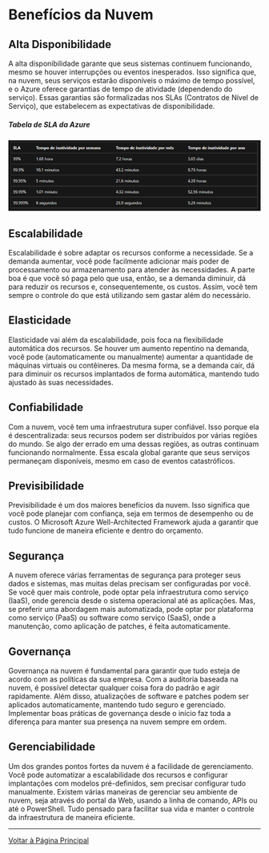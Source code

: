 # Benefícios da Nuvem

## Alta Disponibilidade
A alta disponibilidade garante que seus sistemas continuem funcionando, mesmo se houver interrupções ou eventos inesperados. Isso significa que, na nuvem, seus serviços estarão disponíveis o máximo de tempo possível, e o Azure oferece garantias de tempo de atividade (dependendo do serviço). Essas garantias são formalizadas nos SLAs (Contratos de Nível de Serviço), que estabelecem as expectativas de disponibilidade.
##### Tabela de SLA da Azure
![Tabela de SLA da Azure](https://github.com/J-Barboza/Microsoft-Azure-Essentials/blob/main/images/Tabela_SLA_Azure.png)


## Escalabilidade
Escalabilidade é sobre adaptar os recursos conforme a necessidade. Se a demanda aumentar, você pode facilmente adicionar mais poder de processamento ou armazenamento para atender às necessidades. A parte boa é que você só paga pelo que usa, então, se a demanda diminuir, dá para reduzir os recursos e, consequentemente, os custos. Assim, você tem sempre o controle do que está utilizando sem gastar além do necessário.

## Elasticidade
Elasticidade vai além da escalabilidade, pois foca na flexibilidade automática dos recursos. Se houver um aumento repentino na demanda, você pode (automaticamente ou manualmente) aumentar a quantidade de máquinas virtuais ou contêineres. Da mesma forma, se a demanda cair, dá para diminuir os recursos implantados de forma automática, mantendo tudo ajustado às suas necessidades.

## Confiabilidade
Com a nuvem, você tem uma infraestrutura super confiável. Isso porque ela é descentralizada: seus recursos podem ser distribuídos por várias regiões do mundo. Se algo der errado em uma dessas regiões, as outras continuam funcionando normalmente. Essa escala global garante que seus serviços permaneçam disponíveis, mesmo em caso de eventos catastróficos.

## Previsibilidade
Previsibilidade é um dos maiores benefícios da nuvem. Isso significa que você pode planejar com confiança, seja em termos de desempenho ou de custos. O Microsoft Azure Well-Architected Framework ajuda a garantir que tudo funcione de maneira eficiente e dentro do orçamento.

## Segurança
A nuvem oferece várias ferramentas de segurança para proteger seus dados e sistemas, mas muitas delas precisam ser configuradas por você. Se você quer mais controle, pode optar pela infraestrutura como serviço (IaaS), onde gerencia desde o sistema operacional até as aplicações. Mas, se preferir uma abordagem mais automatizada, pode optar por plataforma como serviço (PaaS) ou software como serviço (SaaS), onde a manutenção, como aplicação de patches, é feita automaticamente.

## Governança
Governança na nuvem é fundamental para garantir que tudo esteja de acordo com as políticas da sua empresa. Com a auditoria baseada na nuvem, é possível detectar qualquer coisa fora do padrão e agir rapidamente. Além disso, atualizações de software e patches podem ser aplicados automaticamente, mantendo tudo seguro e gerenciado. Implementar boas práticas de governança desde o início faz toda a diferença para manter sua presença na nuvem sempre em ordem.

## Gerenciabilidade
Um dos grandes pontos fortes da nuvem é a facilidade de gerenciamento. Você pode automatizar a escalabilidade dos recursos e configurar implantações com modelos pré-definidos, sem precisar configurar tudo manualmente. Existem várias maneiras de gerenciar seu ambiente de nuvem, seja através do portal da Web, usando a linha de comando, APIs ou até o PowerShell. Tudo pensado para facilitar sua vida e manter o controle da infraestrutura de maneira eficiente.

---
[Voltar à Página Principal](README.md)
